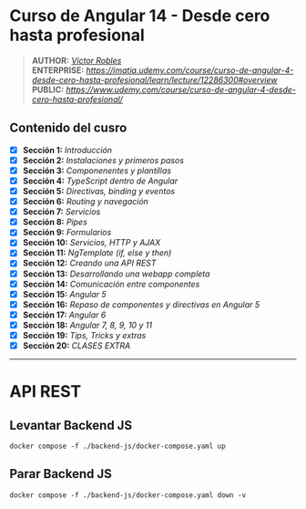 # Curso de Angular 14 - Desde cero hasta profesional

> **AUTHOR:** _[Víctor Robles](https://www.udemy.com/user/victor-robles-2/)_  
> **ENTERPRISE:** _https://imatia.udemy.com/course/curso-de-angular-4-desde-cero-hasta-profesional/learn/lecture/12286300#overview_  
> **PUBLIC:** _https://www.udemy.com/course/curso-de-angular-4-desde-cero-hasta-profesional/_ 

## Contenido del cusro

- [x] **Sección 1:** _Introducción_
- [x] **Sección 2:** _Instalaciones y primeros pasos_
- [x] **Sección 3:** _Componenentes y plantillas_
- [x] **Sección 4:** _TypeScript dentro de Angular_
- [x] **Sección 5:** _Directivas, binding y eventos_
- [x] **Sección 6:** _Routing y navegación_
- [x] **Sección 7:** _Servicios_
- [x] **Sección 8:** _Pipes_
- [x] **Sección 9:** _Formularios_
- [x] **Sección 10:** _Servicios, HTTP y AJAX_  
- [x] **Sección 11:** _NgTemplate (if, else y then)_  
- [x] **Sección 12:** _Creando una API REST_  
- [x] **Sección 13:** _Desarrollando una webapp completa_  
- [x] **Sección 14:** _Comunicación entre componentes_  
- [x] **Sección 15:** _Angular 5_  
- [x] **Sección 16:** _Repaso de componentes y directivas en Angular 5_  
- [x] **Sección 17:** _Angular 6_  
- [x] **Sección 18:** _Angular 7, 8, 9, 10 y 11_  
- [x] **Sección 19:** _Tips, Tricks y extras_  
- [x] **Sección 20:** _CLASES EXTRA_  

---

# API REST

## Levantar Backend JS

```shell
docker compose -f ./backend-js/docker-compose.yaml up
```

## Parar Backend JS

```shell
docker compose -f ./backend-js/docker-compose.yaml down -v
```